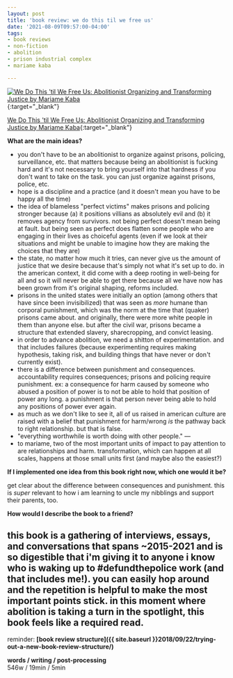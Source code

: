 ```yaml
---
layout: post
title: 'book review: we do this til we free us'
date: '2021-08-09T09:57:00-04:00'
tags:
- book reviews
- non-fiction
- abolition
- prison industrial complex
- mariame kaba

--- 
```



[![We Do This 'til We Free Us: Abolitionist Organizing and Transforming Justice by Mariame Kaba](https://i.gr-assets.com/images/S/compressed.photo.goodreads.com/books/1611556945l/56019003.jpg)](https://www.goodreads.com/book/show/56019003-we-do-this-til-we-free-us){:target="_blank"}

[We Do This 'til We Free Us: Abolitionist Organizing and Transforming Justice by Mariame Kaba](https://www.goodreads.com/book/show/56019003-we-do-this-til-we-free-us){:target="_blank"}

<b>What are the main ideas?</b> 
* you don't have to be an abolitionist to organize against prisons, policing, surveillance, etc. that matters because being an abolitionist is fucking hard and it's not necessary to bring yourself into that hardness if you don't want to take on the task. you can just organize against prisons, police, etc.
* hope is a discipline and a practice (and it doesn't mean you have to be happy all the time)
* the idea of blameless "perfect victims" makes prisons and policing stronger because (a) it positions villians as absolutely evil and (b) it removes agency from survivors. not being perfect doesn't mean being at fault. but being seen as perfect does flatten some people who are engaging in their lives as choiceful agents (even if we look at their situations and might be unable to imagine how they are making the choices that they are)
* the state, no matter how much it tries, can never give us the amount of justice that we desire because that's simply not what it's set up to do. in the american context, it did come with a deep rooting in well-being for all and so it will never be able to get there because all we have now has been grown from it's original shaping, reforms included. 
* prisons in the united states were initially an option (among others that have since been invisibilized) that was seen as *more* humane than corporal punishment, which was the norm at the time that (quaker) prisons came about. and originally, there were more white people in them than anyone else. but after the civil war, prisons became a structure that extended slavery, sharecropping, and convict leasing.
* in order to advance abolition, we need a shitton of experimentation. and that includes failures (because experimenting requires making hypothesis, taking risk, and building things that have never or don't currently exist). 
* there is a difference between punishment and consequences. accountability requires consequences; prisons and policing require punishment. ex: a consequence for harm caused by someone who abused a position of power is to not be able to hold that position of power any long. a punishment is that person never being able to hold any positions of power ever again.
* as much as we don't like to see it, all of us raised in american culture are raised with a belief that punishment for harm/wrong *is* the pathway back to right relationship. but that is false. 
* "everything worthwhile is worth doing with other people." — 
* to mariame, two of the most important units of impact to pay attention to are relationships and harm. transformation, which can happen at all scales, happens at those small units first (and maybe also the easiest?)

<b>If I implemented one idea from this book right now, which one would it be?</b>

get clear about the difference between consequences and punishment. this is *super* relevant to how i am learning to uncle my nibblings and support their parents, too. 


<b>How would I describe the book to a friend?</b>

this book is a gathering of interviews, essays, and conversations that spans ~2015-2021 and is so digestible that i'm giving it to anyone i know who is waking up to #defundthepolice work (and that includes me!). you can easily hop around and the repetition is helpful to make the most important points stick. in this moment where abolition is taking a turn in the spotlight, this book feels like a required read. 
---

reminder: **[book review structure]({{ site.baseurl }}2018/09/22/trying-out-a-new-book-review-structure/)**


<!-- &#042; = asterisk -->
<!-- &#039; = single quote '-->

**words / writing / post-processing**  
546w / 19min / 5min